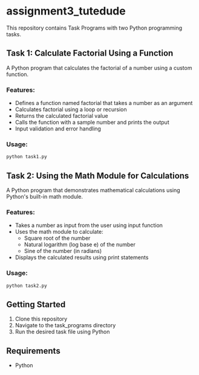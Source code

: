 # assignment3_tutedude
This repository contains Task Programs with two Python programming tasks.


## Task 1: Calculate Factorial Using a Function
A Python program that calculates the factorial of a number using a custom function.

### Features:
- Defines a function named factorial that takes a number as an argument
- Calculates factorial using a loop or recursion
- Returns the calculated factorial value
- Calls the function with a sample number and prints the output
- Input validation and error handling

### Usage:
```python
python task1.py
```

## Task 2: Using the Math Module for Calculations
A Python program that demonstrates mathematical calculations using Python's built-in math module.

### Features:
- Takes a number as input from the user using input function
- Uses the math module to calculate:
  - Square root of the number
  - Natural logarithm (log base e) of the number
  - Sine of the number (in radians)
- Displays the calculated results using print statements

### Usage:
```python
python task2.py
```

## Getting Started
1. Clone this repository
2. Navigate to the task_programs directory
3. Run the desired task file using Python

## Requirements
- Python
